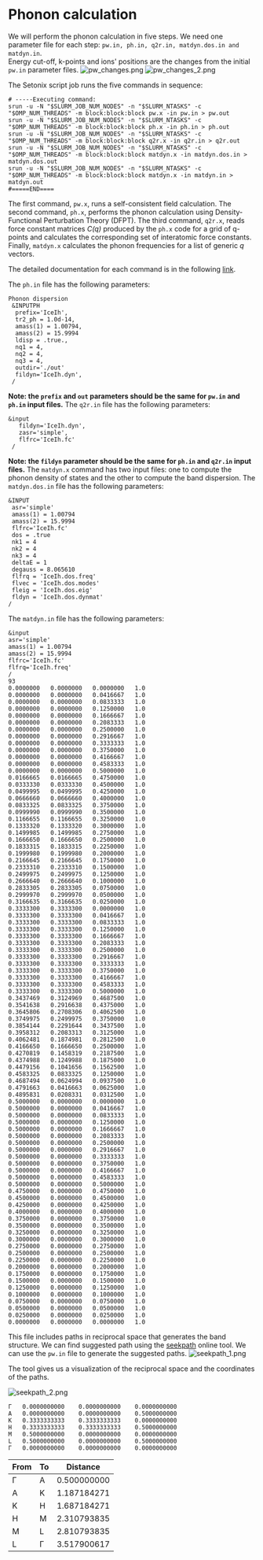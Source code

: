 # Phonon calculation 

We will perform the phonon calculation in five steps. We need one parameter file for each step: `pw.in, ph.in, q2r.in, matdyn.dos.in and matdyn.in`.  
Energy cut-off, k-points and ions' positions are the changes from the initial `pw.in` parameter files. 
![pw_changes.png](figures/pw_changes.png)
![pw_changes_2.png](figures/pw_changes_2.png)

The Setonix script job runs the five commands in sequence:
```
# -----Executing command:
srun -u -N "$SLURM_JOB_NUM_NODES" -n "$SLURM_NTASKS" -c "$OMP_NUM_THREADS" -m block:block:block pw.x -in pw.in > pw.out
srun -u -N "$SLURM_JOB_NUM_NODES" -n "$SLURM_NTASKS" -c "$OMP_NUM_THREADS" -m block:block:block ph.x -in ph.in > ph.out
srun -u -N "$SLURM_JOB_NUM_NODES" -n "$SLURM_NTASKS" -c "$OMP_NUM_THREADS" -m block:block:block q2r.x -in q2r.in > q2r.out
srun -u -N "$SLURM_JOB_NUM_NODES" -n "$SLURM_NTASKS" -c "$OMP_NUM_THREADS" -m block:block:block matdyn.x -in matdyn.dos.in > matdyn.dos.out
srun -u -N "$SLURM_JOB_NUM_NODES" -n "$SLURM_NTASKS" -c "$OMP_NUM_THREADS" -m block:block:block matdyn.x -in matdyn.in > matdyn.out
#=====END====
```
The first command, `pw.x`, runs a self-consistent field calculation. The second command, `ph.x`, performs the phonon calculation using Density-Functional Perturbation Theory (DFPT). The third command, `q2r.x`, reads force constant matrices *C(q)* produced by the `ph.x` code
for a grid of q-points and calculates the corresponding set of interatomic force constants. Finally, `matdyn.x` calculates the phonon frequencies for a list of generic *q* vectors.

The detailed documentation for each command is in the following [link](https://www.quantum-espresso.org/documentation/input-data-description/). 

The `ph.in` file has the following parameters:
```text
Phonon dispersion
 &INPUTPH
  prefix='IceIh',
  tr2_ph = 1.0d-14,
  amass(1) = 1.00794,
  amass(2) = 15.9994
  ldisp = .true.,
  nq1 = 4,
  nq2 = 4,
  nq3 = 4,
  outdir='./out'
  fildyn='IceIh.dyn',
 /
```
**Note: the `prefix` and `out` parameters should be the same for `pw.in` and `ph.in` input files.**
The `q2r.in` file has the following parameters:
```text
&input
   fildyn='IceIh.dyn',
   zasr='simple',
   flfrc='IceIh.fc'
 /
```
**Note: the `fildyn` parameter should be the same for `ph.in` and `q2r.in` input files.**
The `matdyn.x` command has two input files: one to compute the phonon density of states and the other to compute the band dispersion.
The `matdyn.dos.in` file has the following parameters:
```text
&INPUT
 asr='simple'
 amass(1) = 1.00794
 amass(2) = 15.9994
 flfrc='IceIh.fc'
 dos = .true
 nk1 = 4
 nk2 = 4
 nk3 = 4
 deltaE = 1
 degauss = 8.065610
 flfrq = 'IceIh.dos.freq'
 flvec = 'IceIh.dos.modes'
 fleig = 'IceIh.dos.eig'
 fldyn = 'IceIh.dos.dynmat'
/
```
The `matdyn.in` file has the following parameters:
```text
&input
asr='simple'
amass(1) = 1.00794
amass(2) = 15.9994
flfrc='IceIh.fc'
flfrq='IceIh.freq'
/
93
0.0000000	0.0000000	0.0000000	1.0
0.0000000	0.0000000	0.0416667	1.0
0.0000000	0.0000000	0.0833333	1.0
0.0000000	0.0000000	0.1250000	1.0
0.0000000	0.0000000	0.1666667	1.0
0.0000000	0.0000000	0.2083333	1.0
0.0000000	0.0000000	0.2500000	1.0
0.0000000	0.0000000	0.2916667	1.0
0.0000000	0.0000000	0.3333333	1.0
0.0000000	0.0000000	0.3750000	1.0
0.0000000	0.0000000	0.4166667	1.0
0.0000000	0.0000000	0.4583333	1.0
0.0000000	0.0000000	0.5000000	1.0
0.0166665	0.0166665	0.4750000	1.0
0.0333330	0.0333330	0.4500000	1.0
0.0499995	0.0499995	0.4250000	1.0
0.0666660	0.0666660	0.4000000	1.0
0.0833325	0.0833325	0.3750000	1.0
0.0999990	0.0999990	0.3500000	1.0
0.1166655	0.1166655	0.3250000	1.0
0.1333320	0.1333320	0.3000000	1.0
0.1499985	0.1499985	0.2750000	1.0
0.1666650	0.1666650	0.2500000	1.0
0.1833315	0.1833315	0.2250000	1.0
0.1999980	0.1999980	0.2000000	1.0
0.2166645	0.2166645	0.1750000	1.0
0.2333310	0.2333310	0.1500000	1.0
0.2499975	0.2499975	0.1250000	1.0
0.2666640	0.2666640	0.1000000	1.0
0.2833305	0.2833305	0.0750000	1.0
0.2999970	0.2999970	0.0500000	1.0
0.3166635	0.3166635	0.0250000	1.0
0.3333300	0.3333300	0.0000000	1.0
0.3333300	0.3333300	0.0416667	1.0
0.3333300	0.3333300	0.0833333	1.0
0.3333300	0.3333300	0.1250000	1.0
0.3333300	0.3333300	0.1666667	1.0
0.3333300	0.3333300	0.2083333	1.0
0.3333300	0.3333300	0.2500000	1.0
0.3333300	0.3333300	0.2916667	1.0
0.3333300	0.3333300	0.3333333	1.0
0.3333300	0.3333300	0.3750000	1.0
0.3333300	0.3333300	0.4166667	1.0
0.3333300	0.3333300	0.4583333	1.0
0.3333300	0.3333300	0.5000000	1.0
0.3437469	0.3124969	0.4687500	1.0
0.3541638	0.2916638	0.4375000	1.0
0.3645806	0.2708306	0.4062500	1.0
0.3749975	0.2499975	0.3750000	1.0
0.3854144	0.2291644	0.3437500	1.0
0.3958312	0.2083313	0.3125000	1.0
0.4062481	0.1874981	0.2812500	1.0
0.4166650	0.1666650	0.2500000	1.0
0.4270819	0.1458319	0.2187500	1.0
0.4374988	0.1249988	0.1875000	1.0
0.4479156	0.1041656	0.1562500	1.0
0.4583325	0.0833325	0.1250000	1.0
0.4687494	0.0624994	0.0937500	1.0
0.4791663	0.0416663	0.0625000	1.0
0.4895831	0.0208331	0.0312500	1.0
0.5000000	0.0000000	0.0000000	1.0
0.5000000	0.0000000	0.0416667	1.0
0.5000000	0.0000000	0.0833333	1.0
0.5000000	0.0000000	0.1250000	1.0
0.5000000	0.0000000	0.1666667	1.0
0.5000000	0.0000000	0.2083333	1.0
0.5000000	0.0000000	0.2500000	1.0
0.5000000	0.0000000	0.2916667	1.0
0.5000000	0.0000000	0.3333333	1.0
0.5000000	0.0000000	0.3750000	1.0
0.5000000	0.0000000	0.4166667	1.0
0.5000000	0.0000000	0.4583333	1.0
0.5000000	0.0000000	0.5000000	1.0
0.4750000	0.0000000	0.4750000	1.0
0.4500000	0.0000000	0.4500000	1.0
0.4250000	0.0000000	0.4250000	1.0
0.4000000	0.0000000	0.4000000	1.0
0.3750000	0.0000000	0.3750000	1.0
0.3500000	0.0000000	0.3500000	1.0
0.3250000	0.0000000	0.3250000	1.0
0.3000000	0.0000000	0.3000000	1.0
0.2750000	0.0000000	0.2750000	1.0
0.2500000	0.0000000	0.2500000	1.0
0.2250000	0.0000000	0.2250000	1.0
0.2000000	0.0000000	0.2000000	1.0
0.1750000	0.0000000	0.1750000	1.0
0.1500000	0.0000000	0.1500000	1.0
0.1250000	0.0000000	0.1250000	1.0
0.1000000	0.0000000	0.1000000	1.0
0.0750000	0.0000000	0.0750000	1.0
0.0500000	0.0000000	0.0500000	1.0
0.0250000	0.0000000	0.0250000	1.0
0.0000000	0.0000000	0.0000000	1.0
```
This file includes paths in reciprocal space that generates the band structure. We can find suggested path using the [seekpath](https://www.materialscloud.org/work/tools/seekpath) online tool.
We can use the `pw.in` file to generate the suggested paths. 
![seekpath_1.png](figures/seekpath_1.png)

The tool gives us a visualization of the reciprocal space and the coordinates of the paths. 

![seekpath_2.png](figures/seekpath_2.png)


```
Γ 	0.0000000000 	0.0000000000 	0.0000000000
A 	0.0000000000 	0.0000000000 	0.5000000000
K 	0.3333333333 	0.3333333333 	0.0000000000
H 	0.3333333333 	0.3333333333 	0.5000000000
M 	0.5000000000 	0.0000000000 	0.0000000000
L 	0.5000000000 	0.0000000000 	0.5000000000
Γ 	0.0000000000 	0.0000000000 	0.0000000000
```


| From | To | Distance    |
|------|----|-------------|
| Γ    | A  | 0.500000000 |
| A    | K  | 1.187184271 |
| K    | H  | 1.687184271 |
| H    | M  | 2.310793835 |
| M    | L  | 2.810793835 |
| L    | Γ  | 3.517900617 |






